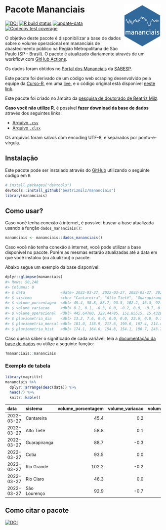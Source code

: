 
<!-- README.md is generated from README.Rmd. Please edit that file -->

# Pacote Mananciais <img src="man/figures/hexlogo.png" align="right" width = "120px"/>

<!-- badges: start -->

[![DOI](https://zenodo.org/badge/DOI/10.5281/zenodo.4733056.svg)](https://doi.org/10.5281/zenodo.4733056)
[![R build
status](https://github.com/beatrizmilz/mananciais/workflows/R-CMD-check/badge.svg)](https://github.com/beatrizmilz/mananciais/actions)
[![update-data](https://github.com/beatrizmilz/mananciais/actions/workflows/2-update_data.yaml/badge.svg)](https://github.com/beatrizmilz/mananciais/actions/workflows/2-update_data.yaml)
[![Codecov test
coverage](https://codecov.io/gh/beatrizmilz/mananciais/branch/master/graph/badge.svg)](https://codecov.io/gh/beatrizmilz/mananciais?branch=master)
<!-- badges: end -->

O objetivo deste pacote é disponibilizar a base de dados sobre o volume
operacional em mananciais de abastecimento público na Região
Metropolitana de São Paulo (SP - Brasil). O pacote é atualizado
diariamente através de um workflow com [GitHub
Actions](https://github.com/beatrizmilz/mananciais/actions).

Os dados foram obtidos no [Portal dos
Mananciais](http://mananciais.sabesp.com.br/Situacao) da
[SABESP](http://site.sabesp.com.br/site/Default.aspx).

Este pacote foi derivado de um código web scraping desenvolvido pela
equipe da [Curso-R](https://www.curso-r.com/), em uma
[live](https://youtu.be/jvZIxrMmOcQ), e o código original está
disponível [neste
link](https://github.com/curso-r/lives/blob/master/drafts/20200730_scraper_sabesp.R).

Este pacote foi criado no âmbito da [pesquisa de doutorado de Beatriz
Milz](https://beatrizmilz.github.io/tese/).

**Caso você não utilize R**, é possível **fazer download da base de
dados** através dos seguintes links:

  - [Arquivo
    `.csv`](https://github.com/beatrizmilz/mananciais/raw/master/inst/extdata/mananciais.csv)
  - [Arquivo
    `.xlsx`](https://github.com/beatrizmilz/mananciais/blob/master/inst/extdata/mananciais.xlsx?raw=true)

Os arquivos foram salvos com encoding UTF-8, e separados por
ponto-e-vírgula.

## Instalação

Este pacote pode ser instalado através do [GitHub](https://github.com/)
utilizando o seguinte código em `R`:

``` r
# install.packages("devtools")
devtools::install_github("beatrizmilz/mananciais")
library(mananciais)
```

## Como usar?

Caso você tenha conexão à internet, é possível buscar a base atualizada
usando a função `dados_mananciais()`:

``` r
mananciais <- mananciais::dados_mananciais() 
```

Caso você não tenha conexão à internet, você pode utilizar a base
disponível no pacote. Porém as mesmas estarão atualizadas até a data em
que você instalou (ou atualizou) o pacote.

Abaixo segue um exemplo da base disponível:

``` r
dplyr::glimpse(mananciais)
#> Rows: 50,248
#> Columns: 8
#> $ data                <date> 2022-03-27, 2022-03-27, 2022-03-27, 2022-03-27, 2…
#> $ sistema             <chr> "Cantareira", "Alto Tietê", "Guarapiranga", "Cotia…
#> $ volume_porcentagem  <dbl> 45.4, 58.8, 88.7, 93.5, 102.2, 46.3, 92.9, 45.2, 5…
#> $ volume_variacao     <dbl> 0.2, 0.1, -0.3, 0.0, -0.2, 0.0, -0.7, 0.0, 0.0, -0…
#> $ volume_operacional  <dbl> 445.64700, 329.44785, 151.85515, 15.43260, 114.679…
#> $ pluviometria_dia    <dbl> 13.2, 7.6, 0.0, 0.0, 0.0, 23.6, 0.0, 0.7, 1.8, 6.6…
#> $ pluviometria_mensal <dbl> 101.0, 138.9, 217.6, 190.6, 167.4, 214.4, 267.6, 8…
#> $ pluviometria_hist   <dbl> 174.1, 164.6, 154.8, 154.1, 186.7, 243.7, 195.1, 1…
```

Caso queira saber o significado de cada variável, leia a [documentação
da base de
dados](https://beatrizmilz.github.io/mananciais/reference/mananciais.html)
ou utilize a seguinte função:

``` r
?mananciais::mananciais
```

### Exemplo de tabela

``` r
library(magrittr)
mananciais %>% 
  dplyr::arrange(desc(data)) %>% 
  head(7) %>%
  knitr::kable()
```

| data       | sistema      | volume\_porcentagem | volume\_variacao | volume\_operacional | pluviometria\_dia | pluviometria\_mensal | pluviometria\_hist |
| :--------- | :----------- | ------------------: | ---------------: | ------------------: | ----------------: | -------------------: | -----------------: |
| 2022-03-27 | Cantareira   |                45.4 |              0.2 |           445.64700 |              13.2 |                101.0 |              174.1 |
| 2022-03-27 | Alto Tietê   |                58.8 |              0.1 |           329.44785 |               7.6 |                138.9 |              164.6 |
| 2022-03-27 | Guarapiranga |                88.7 |            \-0.3 |           151.85515 |               0.0 |                217.6 |              154.8 |
| 2022-03-27 | Cotia        |                93.5 |              0.0 |            15.43260 |               0.0 |                190.6 |              154.1 |
| 2022-03-27 | Rio Grande   |               102.2 |            \-0.2 |           114.67957 |               0.0 |                167.4 |              186.7 |
| 2022-03-27 | Rio Claro    |                46.3 |              0.0 |             6.33305 |              23.6 |                214.4 |              243.7 |
| 2022-03-27 | São Lourenço |                92.9 |            \-0.7 |            82.47535 |               0.0 |                267.6 |              195.1 |

## Como citar o pacote

[![DOI](https://zenodo.org/badge/DOI/10.5281/zenodo.4733056.svg)](https://doi.org/10.5281/zenodo.4733056)
